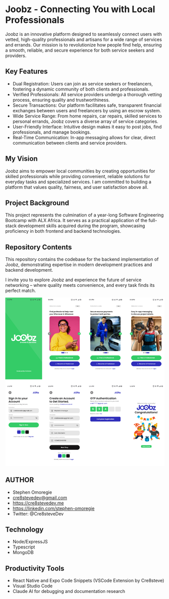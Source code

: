 # Joobz - Connecting You with Local Professionals

Joobz is an innovative platform designed to seamlessly connect users with vetted, high-quality professionals and artisans for a wide range of services and errands. Our mission is to revolutionize how people find help, ensuring a smooth, reliable, and secure experience for both service seekers and providers.

## Key Features

- Dual Registration: Users can join as service seekers or freelancers, fostering a dynamic community of both clients and professionals.
- Verified Professionals: All service providers undergo a thorough vetting process, ensuring quality and trustworthiness.
- Secure Transactions: Our platform facilitates safe, transparent financial exchanges between users and freelancers by using an escrow system.
- Wide Service Range: From home repairs, car repairs, skilled services to personal errands, Joobz covers a diverse array of service categories.
- User-Friendly Interface: Intuitive design makes it easy to post jobs, find professionals, and manage bookings.
- Real-Time Communication: In-app messaging allows for clear, direct communication between clients and service providers.

## My Vision

Joobz aims to empower local communities by creating opportunities for skilled professionals while providing convenient, reliable solutions for everyday tasks and specialized services. I am committed to building a platform that values quality, fairness, and user satisfaction above all.

## Project Background

This project represents the culmination of a year-long Software Engineering Bootcamp with ALX Africa. It serves as a practical application of the full-stack development skills acquired during the program, showcasing proficiency in both frontend and backend technologies.

## Repository Contents

This repository contains the codebase for the backend implementation of Joobz, demonstrating expertise in modern development practices and backend development.

I invite you to explore Joobz and experience the future of service networking – where quality meets convenience, and every task finds its perfect match.

![Figma Design of Joobz (Errands and Services) - Designed by Me](image.jpg)

## AUTHOR

- Stephen Omoregie
- <cre8stevedev@gmail.com>
- <https://cre8stevedev.me>
- <https://linkedin.com/stephen-omoregie>
- Twitter: @Cre8steveDev

## Technology

- Node/ExpressJS
- Typescript
- MongoDB

## Productivity Tools

- React Native and Expo Code Snippets (VSCode Extension by Cre8steve)
- Visual Studio Code
- Claude AI for debugging and documentation research
